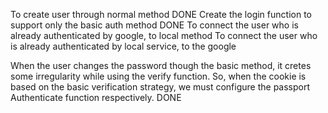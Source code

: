 To create user through normal method DONE
Create the login function to support only the basic auth method DONE
To connect the user who is already authenticated by google, to local method
To connect the user who is already authenticated by local service, to the google

When the user changes the password though the basic method, it cretes some irregularity while using the verify function.
So, when the cookie is based on the basic verification strategy, we must configure the passport Authenticate function respectively. DONE
